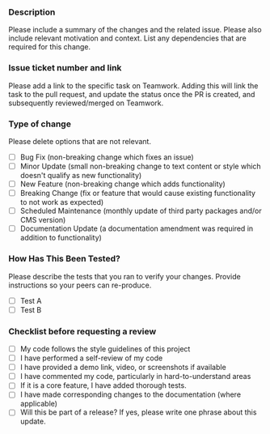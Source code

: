 ### Description

Please include a summary of the changes and the related issue. Please also include relevant motivation and context. List any dependencies that are required for this change.

### Issue ticket number and link

Please add a link to the specific task on Teamwork. Adding this will link the task to the pull request, and update the status once the PR is created, and subsequently reviewed/merged on Teamwork.

### Type of change

Please delete options that are not relevant.

- [ ] Bug Fix (non-breaking change which fixes an issue)
- [ ] Minor Update (small non-breaking change to text content or style which doesn't qualify as new functionality)
- [ ] New Feature (non-breaking change which adds functionality)
- [ ] Breaking Change (fix or feature that would cause existing functionality to not work as expected)
- [ ] Scheduled Maintenance (monthly update of third party packages and/or CMS version)
- [ ] Documentation Update (a documentation amendment was required in addition to functionality)

### How Has This Been Tested?

Please describe the tests that you ran to verify your changes. Provide instructions so your peers can re-produce.

- [ ] Test A
- [ ] Test B

### Checklist before requesting a review
- [ ] My code follows the style guidelines of this project
- [ ] I have performed a self-review of my code
- [ ] I have provided a demo link, video, or screenshots if available
- [ ] I have commented my code, particularly in hard-to-understand areas
- [ ] If it is a core feature, I have added thorough tests.
- [ ] I have made corresponding changes to the documentation (where applicable)
- [ ] Will this be part of a release? If yes, please write one phrase about this update.
